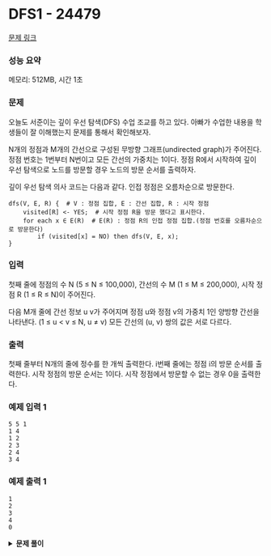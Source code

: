 # DFS1 - 24479

[문제 링크](https://www.acmicpc.net/problem/24479)

### 성능 요약

메모리: 512MB, 시간 1초

### 문제

오늘도 서준이는 깊이 우선 탐색(DFS) 수업 조교를 하고 있다. 아빠가 수업한 내용을 학생들이 잘 이해했는지 문제를 통해서 확인해보자.

N개의 정점과 M개의 간선으로 구성된 무방향 그래프(undirected graph)가 주어진다. 정점 번호는 1번부터 N번이고 모든 간선의 가중치는 1이다. 정점 R에서 시작하여 깊이 우선 탐색으로 노드를 방문할 경우 노드의 방문 순서를 출력하자.

깊이 우선 탐색 의사 코드는 다음과 같다. 인접 정점은 오름차순으로 방문한다.

```
dfs(V, E, R) {  # V : 정점 집합, E : 간선 집합, R : 시작 정점
    visited[R] <- YES;  # 시작 정점 R을 방문 했다고 표시한다.
    for each x ∈ E(R)  # E(R) : 정점 R의 인접 정점 집합.(정점 번호를 오름차순으로 방문한다)
        if (visited[x] = NO) then dfs(V, E, x);
}
```

### 입력

첫째 줄에 정점의 수 N (5 ≤ N ≤ 100,000), 간선의 수 M (1 ≤ M ≤ 200,000), 시작 정점 R (1 ≤ R ≤ N)이 주어진다.

다음 M개 줄에 간선 정보 u v가 주어지며 정점 u와 정점 v의 가중치 1인 양방향 간선을 나타낸다. (1 ≤ u < v ≤ N, u ≠ v) 모든 간선의 (u, v) 쌍의 값은 서로 다르다.

### 출력

첫째 줄부터 N개의 줄에 정수를 한 개씩 출력한다. i번째 줄에는 정점 i의 방문 순서를 출력한다. 시작 정점의 방문 순서는 1이다. 시작 정점에서 방문할 수 없는 경우 0을 출력한다.

### 예제 입력 1

```
5 5 1
1 4
1 2
2 3
2 4
3 4
```

### 예제 출력 1

```
1
2
3
4
0
```

<details><summary><b>문제 풀이</b></summary>
<div markdown="1">

### dfs 함수 구현 - Fail

```js
const input = require("fs")
  .readFileSync("./input.txt")
  .toString()
  .trim()
  .split("\n");

const [n, m, r] = input
  .shift()
  .split(" ")
  .map((v) => +v);
const edges = input.map((edge) => edge.split(" ").map((v) => +v));

class unDirectedGraph {
  constructor() {
    this.edges = {};
  }

  addVertex(vertex) {
    this.edges[vertex] = {};
  }

  addEdge(vertex1, vertex2, weight = 1) {
    this.edges[vertex1][vertex2] = weight;
    this.edges[vertex2][vertex1] = weight;
  }
}

function Solution(n, m, r, edges) {
  const graph = new unDirectedGraph();

  for (let i = 0; i < n; i++) {
    graph.addVertex(i + 1);
  }

  for (let i = 0; i < m; i++) {
    const [v1, v2] = edges[i];
    graph.addEdge(v1, v2, 1);
  }

  const visited = new Array(n + 1).fill(0);
  const answer = [];

  const dfs = (v) => {
    if (visited[v]) return;

    visited[v] = 1;
    answer.push(v);

    const nextNodes = Object.keys(graph.edges[v]).map((v) => +v);

    for (let node of nextNodes) {
      if (visited[node]) continue;
      dfs(node);
    }
  };

  dfs(r);

  if (answer.length === 1) {
    console.log(0);
    return;
  }

  for (let i = 1; i <= n; i++) {
    console.log(answer.indexOf(i) + 1);
  }
}

Solution(n, m, r, edges);
```

여러가지 방식으로 재귀함수 dfs를 구현해봤지만, 계속 실패했다고 나온다. 이유가 뭘까..? 스택으로 구현해봐야겠다.

### Fail 2

```js
const [nmr, ...input] = require("fs")
  .readFileSync("./input.txt")
  .toString()
  .trim()
  .split("\n");

class ArrayList {
  constructor(size = 0) {
    this.array = new Array(size).fill(0);
    this.length = 0;
  }

  add(value) {
    this.array[this.length] = value;
    this.length++;
  }

  get(index) {
    if (index < 0 || index > this.length) return -1;

    return this.array[index];
  }

  sort() {
    this.array.sort((a, b) => b - a);
  }

  *iterator() {
    if (!this.length) return;

    let idx = 0;
    let current = this.array[idx];

    while (current) {
      yield current;
      current = this.array[++idx];
    }
  }

  [Symbol.iterator]() {
    return this.iterator();
  }
}

class Node {
  constructor(item) {
    this.item = item;
    this.prev = null;
  }
}

class Stack {
  constructor() {
    this.top = null;
    this.length = 0;
  }

  push(item) {
    const node = new Node(item);

    if (this.length) node.prev = this.top;

    this.top = node;
    this.length++;
  }

  pop() {
    if (!this.length) return null;

    const node = this.top;
    this.top = this.top.prev;
    this.length--;

    return node.item;
  }
}

const [N, M, R] = nmr.split(" ").map(Number);
const edges = input.map((edge) => edge.split(" ").map(Number));

function Solution(N, M, R, edges) {
  const graph = new ArrayList(N + 1);

  for (let i = 1; i <= N; i++) graph.array[i] = new ArrayList();

  const visited = new Array(N + 1).fill(false);
  const answer = new Array(N + 1).fill(0);

  for (let edge of edges) {
    const [from, to] = edge;

    graph.array[from].add(to);
    graph.array[to].add(from);
  }

  for (let i = 1; i <= N; i++) graph.array[i].sort();

  let idx = 1;
  const stack = new Stack();
  visited[R] = 1;
  stack.push(R);

  while (stack.length) {
    const current = stack.pop();
    visited[current] = true;

    if (!answer[current]) answer[current] = idx++;

    for (let next of graph.array[current]) {
      if (visited[next]) continue;

      stack.push(next);
    }
  }

  for (let i = 1; i < answer.length; i++) console.log(answer[i]);
}

Solution(N, M, R, edges);
```

자꾸 틀리고 시간초과가 나서 ArrayList, Stack을 구현하고 도전해봤는데, 여전히 시간초과가 난다. 다음에 다시 도전!

</div>
</details>
